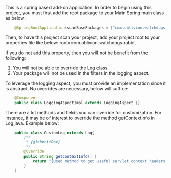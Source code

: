 This is a spring based add-on application.
In order to begin using this project, you must first add the root package to your Main Spring main class as below:
```java
	@SpringBootApplication(scanBasePackages = {"com.oblivion.watchdogs.common", "com.my.project"})
```

Then, to have this project scan your project, add your project root to your properties file like below:
root=com.oblivion.watchdogs.rabbit

If you do not add this property, then you will not be benefit from the following:
1. You will not be able to override the Log class.
2. Your package will not be used in the filters in the logging aspect.

To leverage the logging aspect, you must provide an implementation since it is abstract. No overrides are necessary, below will suffice:
```java
	@Component
	public class LoggingAspectImpl extends LoggingAspect {}
```

There are a lot methods and fields you can override for customization.
For instance, it may be of interest to override the method getContextInfo in Log.java. Example below:
```java
	public class CustomLog extends Log{
		/**
		 * {@inheritDoc}
		 */
		@Override
		public String getContextInfo() {
			return "[Used method to get useful servlet context headers and attributes and placed them here with the service url]";
		}
	}
```
